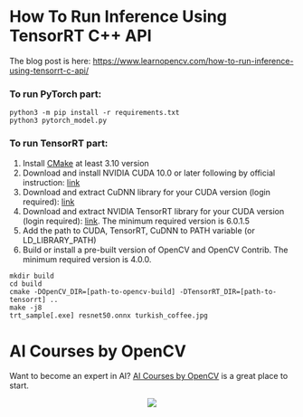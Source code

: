 # How To Run Inference Using TensorRT C++ API
The blog post is here: https://www.learnopencv.com/how-to-run-inference-using-tensorrt-c-api/

### To run PyTorch part:
```shell script
python3 -m pip install -r requirements.txt
python3 pytorch_model.py
```

### To run TensorRT part:
1. Install [CMake](https://cmake.org/) at least 3.10 version
2. Download and install NVIDIA CUDA 10.0 or later following by official instruction: [link](https://developer.nvidia.com/cuda-10.0-download-archive)
3. Download and extract CuDNN library for your CUDA version (login required): [link](https://developer.nvidia.com/rdp/cudnn-download)
4. Download and extract NVIDIA TensorRT library for your CUDA version (login required): [link](https://developer.nvidia.com/nvidia-tensorrt-6x-download). The minimum required version is 6.0.1.5
5. Add the path to CUDA, TensorRT, CuDNN to PATH variable (or LD_LIBRARY_PATH)
6. Build or install a pre-built version of OpenCV and OpenCV Contrib. The minimum required version is 4.0.0.

```shell script
mkdir build
cd build
cmake -DOpenCV_DIR=[path-to-opencv-build] -DTensorRT_DIR=[path-to-tensorrt] ..
make -j8
trt_sample[.exe] resnet50.onnx turkish_coffee.jpg
```

# AI Courses by OpenCV

Want to become an expert in AI? [AI Courses by OpenCV](https://opencv.org/courses/) is a great place to start. 

<a href="https://opencv.org/courses/">
<p align="center"> 
<img src="https://www.learnopencv.com/wp-content/uploads/2020/04/AI-Courses-By-OpenCV-Github.png">
</p>
</a>